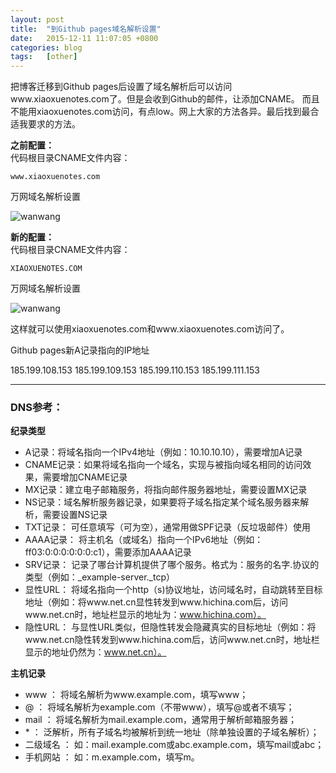 ```yaml
---
layout: post
title:  "到Github pages域名解析设置"
date:   2015-12-11 11:07:05 +0800
categories: blog
tags:   [other]
---
```



把博客迁移到Github pages后设置了域名解析后可以访问www.xiaoxuenotes.com了。但是会收到Github的邮件，让添加CNAME。
而且不能用xiaoxuenotes.com访问，有点low。网上大家的方法各异。最后找到最合适我要求的方法。

**之前配置：**           
代码根目录CNAME文件内容：
    
    www.xiaoxuenotes.com
    
万网域名解析设置

![wanwang](/images/wanwang_old.png)


**新的配置：**               
代码根目录CNAME文件内容：
    
    XIAOXUENOTES.COM
    
万网域名解析设置    

![wanwang](/images/wanwang_new.png)

这样就可以使用xiaoxuenotes.com和www.xiaoxuenotes.com访问了。

Github pages新A记录指向的IP地址

185.199.108.153
185.199.109.153
185.199.110.153
185.199.111.153

---

### DNS参考：
**纪录类型**

- A记录：将域名指向一个IPv4地址（例如：10.10.10.10），需要增加A记录
- CNAME记录：如果将域名指向一个域名，实现与被指向域名相同的访问效果，需要增加CNAME记录
- MX记录：建立电子邮箱服务，将指向邮件服务器地址，需要设置MX记录
- NS记录：域名解析服务器记录，如果要将子域名指定某个域名服务器来解析，需要设置NS记录
- TXT记录： 可任意填写（可为空），通常用做SPF记录（反垃圾邮件）使用
- AAAA记录： 将主机名（或域名）指向一个IPv6地址（例如：ff03:0:0:0:0:0:0:c1），需要添加AAAA记录
- SRV记录： 记录了哪台计算机提供了哪个服务。格式为：服务的名字.协议的类型（例如：\_example-server._tcp）
- 显性URL： 将域名指向一个http（s)协议地址，访问域名时，自动跳转至目标地址（例如：将www.net.cn显性转发到www.hichina.com后，访问www.net.cn时，地址栏显示的地址为：www.hichina.com）。 
- 隐性URL： 与显性URL类似，但隐性转发会隐藏真实的目标地址（例如：将www.net.cn隐性转发到www.hichina.com后，访问www.net.cn时，地址栏显示的地址仍然为：www.net.cn）。

**主机记录**

- www ： 将域名解析为www.example.com，填写www；
- @ ： 将域名解析为example.com（不带www），填写@或者不填写；
- mail ： 将域名解析为mail.example.com，通常用于解析邮箱服务器；
- \* ： 泛解析，所有子域名均被解析到统一地址（除单独设置的子域名解析）；
- 二级域名 ： 如：mail.example.com或abc.example.com，填写mail或abc；
- 手机网站 ： 如：m.example.com，填写m。
